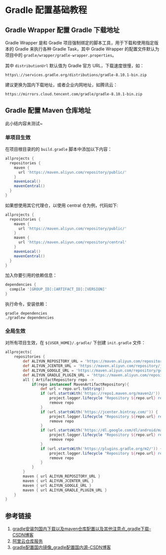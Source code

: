 # Gradle 配置基础教程


## Gradle Wrapper 配置 Gradle 下载地址

Gradle Wrapper 是和 Gradle 项目强制绑定的脚本工具，用于下载和使用指定版本的 Gradle 来执行各种 Gradle Task，其中 Gradle Wrapper 的配置文件默认为项目中的 `gradle/wrapper/gradle-wrapper.properties`。

其中 `distributionUrl` 默认值为 Gradle 官方 URL，下载速度很慢，如：
```
https\://services.gradle.org/distributions/gradle-8.10.1-bin.zip
```

建议更换为国内下载地址，或者企业内网地址，如腾讯云：
```
https://mirrors.cloud.tencent.com/gradle/gradle-8.10.1-bin.zip
```


## Gradle 配置 Maven 仓库地址

此小结内容未测试~
### 单项目生效

在项目根目录的的 `build.gradle` 脚本中添加以下内容：

```groovy
allprojects {
  repositories {
    maven {
      url 'https://maven.aliyun.com/repository/public/'
    }
    mavenLocal()
    mavenCentral()
  }
}
```

如果想使用其它代理仓，以使用 central 仓为例，代码如下:
```groovy
allprojects {
  repositories {
    maven {
      url 'https://maven.aliyun.com/repository/public/'
    }
    maven {
      url 'https://maven.aliyun.com/repository/central'
    }
    mavenLocal()
    mavenCentral()
  }
}
```

加入你要引用的依赖信息：
```groovy
dependencies {
  compile '[GROUP_ID]:[ARTIFACT_ID]:[VERSION]'
}
```

执行命令，安装依赖：
```
gradle dependencies
./gradlew dependencies
```


### 全局生效

对所有项目生效，在 `${USER_HOME}/.gradle/` 下创建 `init.gradle` 文件：

```groovy
allprojects{
    repositories {
        def ALIYUN_REPOSITORY_URL = 'https://maven.aliyun.com/repository/public/'
        def ALIYUN_JCENTER_URL = 'https://maven.aliyun.com/repository/jcenter/'
        def ALIYUN_GOOGLE_URL = 'https://maven.aliyun.com/repository/google/'
        def ALIYUN_GRADLE_PLUGIN_URL = 'https://maven.aliyun.com/repository/gradle-plugin/'
        all { ArtifactRepository repo ->
            if(repo instanceof MavenArtifactRepository){
                def url = repo.url.toString()
                if (url.startsWith('https://repo1.maven.org/maven2/')) {
                    project.logger.lifecycle "Repository ${repo.url} replaced by $ALIYUN_REPOSITORY_URL."
                    remove repo
                }
                if (url.startsWith('https://jcenter.bintray.com/')) {
                    project.logger.lifecycle "Repository ${repo.url} replaced by $ALIYUN_JCENTER_URL."
                    remove repo
                }
                if (url.startsWith('https://dl.google.com/dl/android/maven2/')) {
                    project.logger.lifecycle "Repository ${repo.url} replaced by $ALIYUN_GOOGLE_URL."
                    remove repo
                }
                if (url.startsWith('https://plugins.gradle.org/m2/')) {
                    project.logger.lifecycle "Repository ${repo.url} replaced by $ALIYUN_GRADLE_PLUGIN_URL."
                    remove repo
                }
            }
        }
        maven { url ALIYUN_REPOSITORY_URL }
        maven { url ALIYUN_JCENTER_URL }
        maven { url ALIYUN_GOOGLE_URL }
        maven { url ALIYUN_GRADLE_PLUGIN_URL }
    }
}

```
## 参考链接

1. [gradle安装包国内下载以及maven仓库配置以及其他注意点\_gradle下载-CSDN博客](https://blog.csdn.net/zlpzlpzyd/article/details/134383326)
2. [阿里云仓库服务](https://developer.aliyun.com/mvn/guide?spm=a2c40.maven_devops2020_goldlog_.0.0.275c3054yut6Ld)
3. [gradle配置国内镜像\_gradle配置国内源-CSDN博客](https://blog.csdn.net/lj402159806/article/details/78422953)